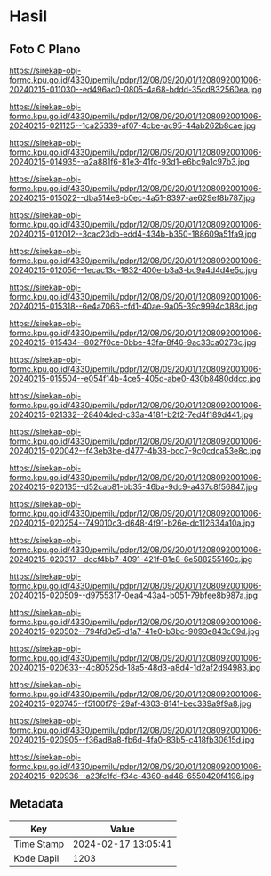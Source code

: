 # Hasil

## Foto C Plano

https://sirekap-obj-formc.kpu.go.id/4330/pemilu/pdpr/12/08/09/20/01/1208092001006-20240215-011030--ed496ac0-0805-4a68-bddd-35cd832560ea.jpg

https://sirekap-obj-formc.kpu.go.id/4330/pemilu/pdpr/12/08/09/20/01/1208092001006-20240215-021125--1ca25339-af07-4cbe-ac95-44ab262b8cae.jpg

https://sirekap-obj-formc.kpu.go.id/4330/pemilu/pdpr/12/08/09/20/01/1208092001006-20240215-014935--a2a881f6-81e3-41fc-93d1-e6bc9a1c97b3.jpg

https://sirekap-obj-formc.kpu.go.id/4330/pemilu/pdpr/12/08/09/20/01/1208092001006-20240215-015022--dba514e8-b0ec-4a51-8397-ae629ef8b787.jpg

https://sirekap-obj-formc.kpu.go.id/4330/pemilu/pdpr/12/08/09/20/01/1208092001006-20240215-012012--3cac23db-edd4-434b-b350-188609a51fa9.jpg

https://sirekap-obj-formc.kpu.go.id/4330/pemilu/pdpr/12/08/09/20/01/1208092001006-20240215-012056--1ecac13c-1832-400e-b3a3-bc9a4d4d4e5c.jpg

https://sirekap-obj-formc.kpu.go.id/4330/pemilu/pdpr/12/08/09/20/01/1208092001006-20240215-015318--6e4a7066-cfd1-40ae-9a05-39c9994c388d.jpg

https://sirekap-obj-formc.kpu.go.id/4330/pemilu/pdpr/12/08/09/20/01/1208092001006-20240215-015434--8027f0ce-0bbe-43fa-8f46-9ac33ca0273c.jpg

https://sirekap-obj-formc.kpu.go.id/4330/pemilu/pdpr/12/08/09/20/01/1208092001006-20240215-015504--e054f14b-4ce5-405d-abe0-430b8480ddcc.jpg

https://sirekap-obj-formc.kpu.go.id/4330/pemilu/pdpr/12/08/09/20/01/1208092001006-20240215-021332--28404ded-c33a-4181-b2f2-7ed4f189d441.jpg

https://sirekap-obj-formc.kpu.go.id/4330/pemilu/pdpr/12/08/09/20/01/1208092001006-20240215-020042--f43eb3be-d477-4b38-bcc7-9c0cdca53e8c.jpg

https://sirekap-obj-formc.kpu.go.id/4330/pemilu/pdpr/12/08/09/20/01/1208092001006-20240215-020135--d52cab81-bb35-46ba-9dc9-a437c8f56847.jpg

https://sirekap-obj-formc.kpu.go.id/4330/pemilu/pdpr/12/08/09/20/01/1208092001006-20240215-020254--749010c3-d648-4f91-b26e-dc112634a10a.jpg

https://sirekap-obj-formc.kpu.go.id/4330/pemilu/pdpr/12/08/09/20/01/1208092001006-20240215-020317--dccf4bb7-4091-421f-81e8-6e588255160c.jpg

https://sirekap-obj-formc.kpu.go.id/4330/pemilu/pdpr/12/08/09/20/01/1208092001006-20240215-020509--d9755317-0ea4-43a4-b051-79bfee8b987a.jpg

https://sirekap-obj-formc.kpu.go.id/4330/pemilu/pdpr/12/08/09/20/01/1208092001006-20240215-020502--794fd0e5-d1a7-41e0-b3bc-9093e843c09d.jpg

https://sirekap-obj-formc.kpu.go.id/4330/pemilu/pdpr/12/08/09/20/01/1208092001006-20240215-020633--4c80525d-18a5-48d3-a8d4-1d2af2d94983.jpg

https://sirekap-obj-formc.kpu.go.id/4330/pemilu/pdpr/12/08/09/20/01/1208092001006-20240215-020745--f5100f79-29af-4303-8141-bec339a9f9a8.jpg

https://sirekap-obj-formc.kpu.go.id/4330/pemilu/pdpr/12/08/09/20/01/1208092001006-20240215-020905--f36ad8a8-fb6d-4fa0-83b5-c418fb30615d.jpg

https://sirekap-obj-formc.kpu.go.id/4330/pemilu/pdpr/12/08/09/20/01/1208092001006-20240215-020936--a23fc1fd-f34c-4360-ad46-6550420f4196.jpg


## Metadata

| Key        | Value               |
| ---------- | ------------------- |
| Time Stamp | 2024-02-17 13:05:41 |
| Kode Dapil | 1203                |



